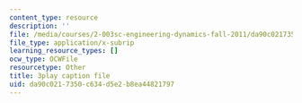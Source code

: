```yaml
---
content_type: resource
description: ''
file: /media/courses/2-003sc-engineering-dynamics-fall-2011/da90c0217350c634d5e2b8ea44821797_cecD1w3-SD0.srt
file_type: application/x-subrip
learning_resource_types: []
ocw_type: OCWFile
resourcetype: Other
title: 3play caption file
uid: da90c021-7350-c634-d5e2-b8ea44821797
---
```

